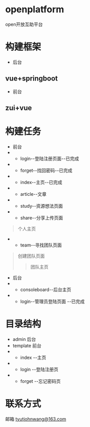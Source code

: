 # openplatform
open开放互助平台

# 构建框架

* 后台
## vue+springboot

* 前台
## zui+vue

# 构建任务
* 前台
* * login--登陆注册页面--已完成
* * forget--找回密码--已完成
* * index--主页--已完成
* * article--文章
* * study--资源想法页面
* * share--分享上传页面
> 个人主页
* * team--寻找团队页面
> 创建团队页面
>> 团队主页
* 后台
* * consoleboard--后台主页 
* * login--管理员登陆页面 --已完成
  


# 目录结构
* admin 后台
* template 前台
* * index --主页
* * login --登陆注册页
* * forget --忘记密码页

# 联系方式
邮箱 tyutjohnwang@163.com
